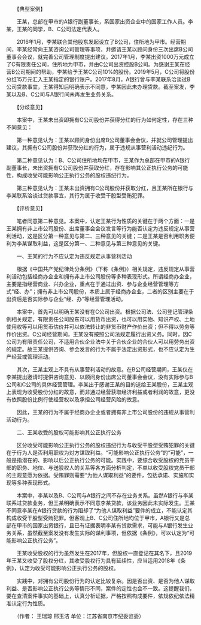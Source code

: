 　　【典型案例】

　　王某，总部在甲市的A银行副董事长，系国家出资企业中的国家工作人员。李某，王某的同学，B、C公司法定代表人。

　　2016年1月，李某联合其他股东发起设立了B公司，住所地为甲市。经营期间，李某经常向王某咨询公司管理等事项，并邀请王某以顾问身份三次出席B公司董事会会议，就完善公司管理制度提出建议。2017年1月，李某出资1000万元成立了C有限责任公司，住所地为甲市，并由C公司出资控股B公司。为感谢王某在经营B公司期间的帮助，李某给予王某C公司10%的股份。2019年5月，C公司将股份分红15万元汇入王某指定的银行账户。2017年8月，A银行曾与李某联系洽谈过B公司贷款事宜，王某得知后明确表示不同意，李某因此未办理贷款。截至案发，李某以及B、C公司与A银行间未再发生业务关系。

　　【分歧意见】

　　本案中，王某未出资即拥有C公司股份并获得分红的行为如何定性，存在三种不同意见：

　　第一种意见认为：王某以顾问身份出席B公司董事会会议，并就公司管理提出建议，其拥有C公司股份并获取分红的行为，属于违规从事营利活动违纪行为。

　　第二种意见认为：B、C公司住所地均在甲市，王某作为总部在甲市的A银行副董事长，未出资拥有C公司股份并获取分红，存在影响其公正执行公务的可能性，构成收受可能影响公正执行公务的股权违纪行为。

　　第三种意见认为：王某未出资拥有C公司股份并获取分红，且王某所在银行与李某联系洽谈过贷款事宜，其行为属于收受干股型受贿犯罪。

　　【评析意见】

　　笔者同意第二种意见。本案中，认定王某行为性质的关键在于两个方面：一是王某拥有非上市公司股份、出席董事会会议发言等行为能否认定为违反规定从事营利活动，这是区分第一种意见与第二、三种意见的关键；二是王某是否利用职务便利为李某谋取利益，这是区分第一、二种意见与第三种意见的关键。

　　一、王某的行为不应认定为违反规定从事营利活动

　　根据《中国共产党纪律处分条例》（下称《条例》）相关规定，违反规定从事营利活动包括经商办企业和拥有非上市公司股份等多种表现形式。所谓经商办企业，主要是指经营商业、兴办企业，重点在于通过出资、参与企业经营管理等方式“经、办”；拥有非上市公司股份，本质上属于经商办企业，二者的区别主要在于出资后是否实际参与企业“经、办”等经营管理活动。

　　本案中，首先可以明确王某没有在C公司出资。根据公司法、公司登记管理条例相关规定，有限责任公司股东可以用货币出资，也可以用实物、知识产权、土地使用权等可以用货币估价并可以依法转让的非货币财产作价出资；但不得以劳务等作价出资。C公司经营期间，王某没有按照公司法规定履行出资义务。同时，因C公司为有限责任公司，不适用合伙企业法中关于合伙企业的合伙人可以用劳务出资的规定。故王某提供咨询、参会发言的行为不属于法定出资形式，也不应认定为生产经营或管理活动。

　　其次，王某主观上不具有从事营利活动的故意。在B公司经营期间，王某仅在李某提出邀请时提供咨询意见、以顾问身份出席公司董事会会议，没有实际参与B公司和C公司的具体经营管理。李某出于感谢王某的目的送给王某股份，王某主观上表现为收受股份分红的故意，而非通过经营获取经济利益或者利润的故意，更没有依照股份比例行使经营权以及承担公司经营风险的故意。

　　因此，王某的行为不属于经商办企业或者拥有非上市公司股份的违规从事营利活动行为。

　　二、王某收受的股权可能影响其公正执行公务

　　区分收受可能影响公正执行公务的股权违纪行为与收受干股型受贿犯罪的关键在于行为人是否利用职权为对方谋取利益。“可能影响公正执行公务”的“可能”，一般是指潜在的、影响以后公正执行公务的可能。实践中，要综合收受股权的党员干部的职务、地位、与送股权人的关系等各方面分析判定，不单以收受股权党员干部的主观意愿为依据。受贿罪则需要“为他人谋取利益”的要件，包括承诺、实施和实现等多种表现形式。

　　本案中，李某以及B、C公司与A银行之间不存在业务关系。虽然A银行与李某联系过贷款业务，但王某明确表示不同意李某贷款，该业务因此未实际发生。王某不同意李某在A银行贷款的行为阻却了“为他人谋取利益”要件的成立，不能认定其构成收受干股型受贿犯罪。但客观上B、C公司住所地均位于甲市，A银行又是总部在甲市的国家出资银行，且已有证据表明李某有贷款需求，可能与A银行发生业务关系，虽然截至案发没有发生实际的谋利事项，但依据《条例》，可以认定为“可能影响公正执行公务”。

　　王某收受股权的行为虽然发生在2017年，但股权一直登记在其名下，且2019年王某又收受了股权分红，其收受股权行为具有延续性，应当适用2018年《条例》，认定为收受可能影响公正执行公务的股权。

　　实践中，对拥有公司股份行为的认定比较复杂。因是否出资、是否为他人谋取利益、是否影响公正执行公务等情形不同，案件的定性也会不一致。这提醒我们，要在查清案件事实的基础上，认真分析证据，严格按照构成要件，依规依纪依法精准认定行为性质。

　　（作者： 王瑞琼 邢玉洁 单位：江苏省南京市纪委监委）